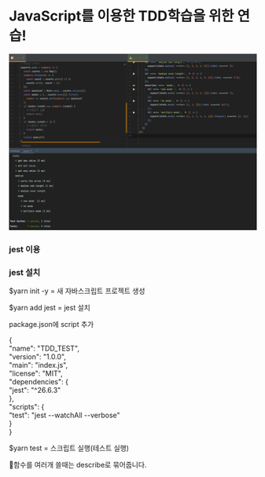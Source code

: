 # JavaScript를 이용한 TDD학습을 위한 연습!

![](JS_TDD_Practice.PNG)

### jest 이용

### jest 설치

$yarn init -y = 새 자바스크립트 프로젝트 생성

$yarn add jest = jest 설치

package.json에 script 추가

{ <br/>
    "name": "TDD_TEST", <br/>
    "version": "1.0.0", <br/>
    "main": "index.js", <br/>
    "license": "MIT",  <br/>
    "dependencies": { <br/>
    "jest": "^26.6.3" <br/>
},<br/>
"scripts": {<br/>
"test": "jest --watchAll --verbose"<br/>
    }<br/>
}

$yarn test = 스크립트 실행(테스트 실행)

🎈함수를 여러개 쓸때는 describe로 묶어줍니다.

